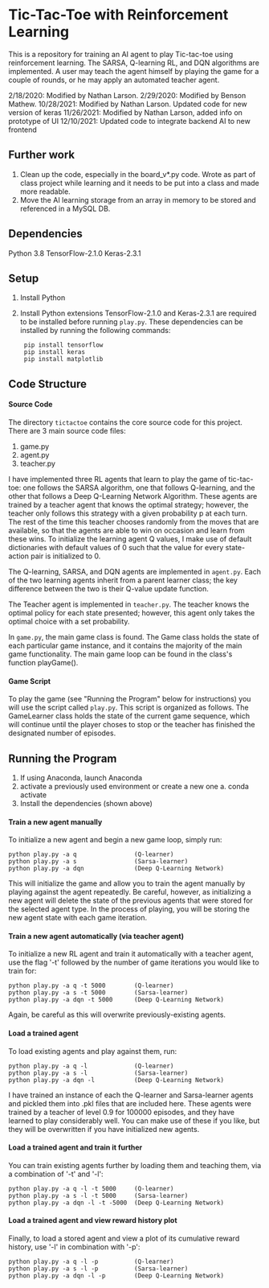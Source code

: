 # Tic-Tac-Toe with Reinforcement Learning
This is a repository for training an AI agent to play Tic-tac-toe using
reinforcement learning. The SARSA, Q-learning RL, and DQN
algorithms are implemented. A user may teach the agent himself by
playing the game for a couple of rounds, or he may apply an automated
teacher agent. 

2/18/2020:  Modified by Nathan Larson.
2/29/2020:  Modified by Benson Mathew.
10/28/2021: Modified by Nathan Larson.
    Updated code for new version of keras
11/26/2021: Modified by Nathan Larson, added info on prototype of UI
12/10/2021: Updated code to integrate backend AI to new frontend

## Further work
1. Clean up the code, especially in the board_v*.py code.  Wrote as part of class project while learning and it needs to be put into a class and made more readable.
2. Move the AI learning storage from an array in memory to be stored and referenced in a MySQL DB.

## Dependencies
Python 3.8
TensorFlow-2.1.0
Keras-2.3.1

## Setup

1. Install Python
2. Install Python extensions
    TensorFlow-2.1.0 and Keras-2.3.1 are required to be installed before running `play.py`.
    These dependencies can be installed by running the following commands:

        pip install tensorflow
        pip install keras
        pip install matplotlib

## Code Structure

#### Source Code

The directory `tictactoe` contains the core source code for this project.
There are 3 main source code files:
1. game.py
2. agent.py
3. teacher.py

I have implemented three RL agents that learn to play the game of tic-tac-toe:
one follows the SARSA algorithm, one that follows Q-learning, and the other that 
follows a Deep Q-Learning Network Algorithm.
These agents are trained by a teacher agent that knows the optimal strategy;
however, the teacher only follows this strategy with a given probability
p at each turn. The rest of the time this teacher chooses randomly
from the moves that are available, so that the agents are able to win on
occasion and learn from these wins. To initialize the learning agent Q values,
I make use of default dictionaries with default values of 0 such that the
value for every state-action pair is initialized to 0.

The Q-learning, SARSA, and DQN agents are implemented in `agent.py`.
Each of the two learning agents inherit from a parent learner class; the key difference between the two is their Q-value update function. 

The Teacher agent is implemented in `teacher.py`. 
The teacher knows the optimal policy for each state presented; however, this agent only takes the optimal choice with a set probability.

In `game.py`, the main game class is found. 
The Game class holds the state of each particular game instance, and it contains the majority of the main game functionality. 
The main game loop can be found in the class's function playGame().

#### Game Script

To play the game (see "Running the Program" below for instructions) you will use the script called `play.py`. 
This script is organized as follows. 
The GameLearner class holds the state of the current game sequence, which will continue until the player choses to stop or the teacher has finished the designated number of episodes.

## Running the Program

1. If using Anaconda, launch Anaconda
2. activate a previously used environment or create a new one
   a.  conda activate <environment>
3. Install the dependencies (shown above)

#### Train a new agent manually
To initialize a new agent and begin a new game loop, simply run:

    python play.py -a q                (Q-learner)
    python play.py -a s                (Sarsa-learner)
    python play.py -a dqn              (Deep Q-Learning Network)

This will initialize the game and allow you to train the agent manually
by playing against the agent repeatedly. Be careful, however, as initializing
a new agent will delete the state of the previous agents that were stored for
the selected agent type. In the process of playing, you will be storing the
new agent state with each game iteration.

#### Train a new agent automatically (via teacher agent)
To initialize a new RL agent and train it automatically with a teacher agent,
use the flag '-t' followed by the number of game iterations you would like to
train for:

    python play.py -a q -t 5000        (Q-learner)
    python play.py -a s -t 5000        (Sarsa-learner)
    python play.py -a dqn -t 5000      (Deep Q-Learning Network)


Again, be careful as this will overwrite previously-existing agents.

#### Load a trained agent
To load existing agents and play against them, run:

    python play.py -a q -l             (Q-learner)
    python play.py -a s -l             (Sarsa-learner)
    python play.py -a dqn -l           (Deep Q-Learning Network)

I have trained an instance of each the Q-learner and Sarsa-learner agents
and pickled them into .pkl files that are included here. These agents were
trained by a teacher of level 0.9 for 100000 episodes, and they have learned
to play considerably well. You can make use of these if you like, but they
will be overwritten if you have initialized new agents.

#### Load a trained agent and train it further
You can train existing agents further by loading them and teaching them, via
a combination of '-t' and '-l':

    python play.py -a q -l -t 5000     (Q-learner)
    python play.py -a s -l -t 5000     (Sarsa-learner)
    python play.py -a dqn -l -t -5000  (Deep Q-Learning Network)

#### Load a trained agent and view reward history plot
Finally, to load a stored agent and view a plot of its cumulative reward
history, use '-l' in combination with '-p':

    python play.py -a q -l -p          (Q-learner)
    python play.py -a s -l -p          (Sarsa-learner)
    python play.py -a dqn -l -p        (Deep Q-Learning Network)
